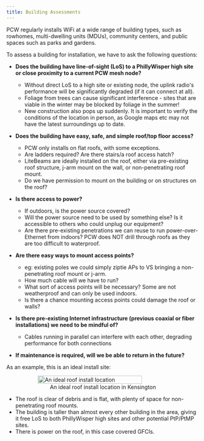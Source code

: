 ```yaml
---
title: Building Assessments
---
```


PCW regularly installs WiFi at a wide range of building types, such as rowhomes, multi-dwelling units (MDUs), community centers, and public spaces such as parks and gardens. 

To assess a building for installation, we have to ask the following questions:

* **Does the building have line-of-sight (LoS) to a PhillyWisper high site or close proximity to a current PCW mesh node?**
    * Without direct LoS to a high site or existing node, the uplink radio's performance will be significantly degraded (if it can connect at all).
    * Foliage from trees can cause significant interference - sites that are viable in the winter may be blocked by foliage in the summer!
    * New construction also pops up suddenly. It is important to verify the conditions of the location in person, as Google maps etc may not have the latest surroundings up to date.

* **Does the building have easy, safe, and simple roof/top floor access?**
    * PCW only installs on flat roofs, with some exceptions. 
    * Are ladders required? Are there stairs/a roof access hatch? 
    * LiteBeams are ideally installed on the roof, either via pre-existing roof structure, j-arm mount on the wall, or non-penetrating roof mount. 
    * Do we have permission to mount on the building or on structures on the roof? 
    
* **Is there access to power?**
    * If outdoors, is the power source covered? 
    * Will the power source need to be used by something else? Is it accessible to others who could unplug our equipment? 
    * Are there pre-existing penetrations we can reuse to run power-over-Ethernet from indoors? PCW does NOT drill through roofs as they are too difficult to waterproof. 

* **Are there easy ways to mount access points?**
    * eg: existing poles we could simply ziptie APs to VS bringing a non-penetrating roof mount or j-arm.
    * How much cable will we have to run? 
    * What sort of access points will be necessary? Some are not weatherproof and can only be used indoors. 
    * Is there a chance mounting access points could damage the roof or walls? 

* **Is there pre-existing Internet infrastructure (previous coaxial or fiber installations) we need to be mindful of?**
    * Cables running in parallel can interfere with each other, degrading performance for both connections 

* **If maintenance is required, will we be able to return in the future?**

As an example, this is an ideal install site: 

<figure style="display: flex; align-items: center; flex-direction: column;">
    <img src="../../assets/images/installations/install/nkcdc_roof.png"
         alt="An ideal roof install location"
         style="width: 80%; ">
    <figcaption>An ideal roof install location in Kensington</figcaption>
</figure>

* The roof is clear of debris and is flat, with plenty of space for non-penetrating roof mounts. 
* The building is taller than almost every other building in the area, giving it free LoS to both PhillyWisper high sites and other potential PtP/PtMP sites.
* There is power on the roof, in this case covered GFCIs.


